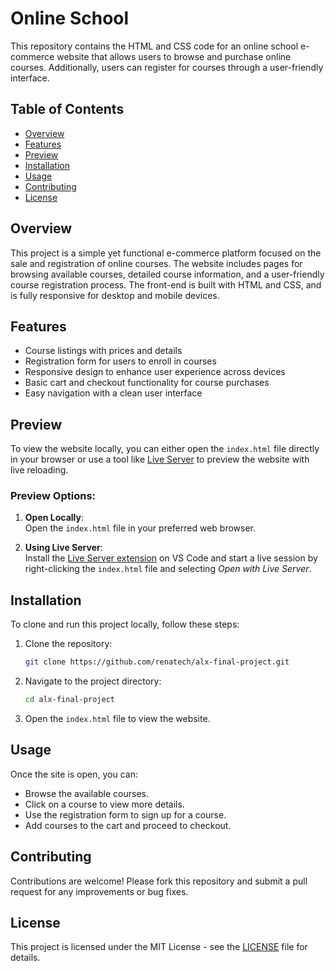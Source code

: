 # Online School

This repository contains the HTML and CSS code for an online school e-commerce website that allows users to browse and purchase online courses. Additionally, users can register for courses through a user-friendly interface.

## Table of Contents

- [Overview](#overview)
- [Features](#features)
- [Preview](#preview)
- [Installation](#installation)
- [Usage](#usage)
- [Contributing](#contributing)
- [License](#license)

## Overview

This project is a simple yet functional e-commerce platform focused on the sale and registration of online courses. The website includes pages for browsing available courses, detailed course information, and a user-friendly course registration process. The front-end is built with HTML and CSS, and is fully responsive for desktop and mobile devices.

## Features

- Course listings with prices and details
- Registration form for users to enroll in courses
- Responsive design to enhance user experience across devices
- Basic cart and checkout functionality for course purchases
- Easy navigation with a clean user interface

## Preview

To view the website locally, you can either open the `index.html` file directly in your browser or use a tool like [Live Server](https://marketplace.visualstudio.com/items?itemName=ritwickdey.LiveServer) to preview the website with live reloading.

### Preview Options:
1. **Open Locally**:  
   Open the `index.html` file in your preferred web browser.
   
2. **Using Live Server**:  
   Install the [Live Server extension](https://marketplace.visualstudio.com/items?itemName=ritwickdey.LiveServer) on VS Code and start a live session by right-clicking the `index.html` file and selecting _Open with Live Server_.

## Installation

To clone and run this project locally, follow these steps:

1. Clone the repository:
   ```bash
   git clone https://github.com/renatech/alx-final-project.git
   ```
2. Navigate to the project directory:
   ```bash
   cd alx-final-project
   ```
3. Open the `index.html` file to view the website.

## Usage

Once the site is open, you can:

- Browse the available courses.
- Click on a course to view more details.
- Use the registration form to sign up for a course.
- Add courses to the cart and proceed to checkout.

## Contributing

Contributions are welcome! Please fork this repository and submit a pull request for any improvements or bug fixes.

## License

This project is licensed under the MIT License - see the [LICENSE](LICENSE) file for details.

